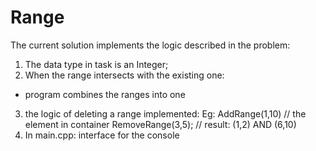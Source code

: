 # Range
The current solution implements the logic described in the problem:
1) The data type in task is an Integer;
2) When the range intersects with the existing one:
- program combines the ranges into one
3) the logic of deleting a range implemented: 
Eg: AddRange(1,10)   // the element in container 
RemoveRange(3,5);    // result: (1,2) AND (6,10) 
4) In main.cpp: interface for the console

